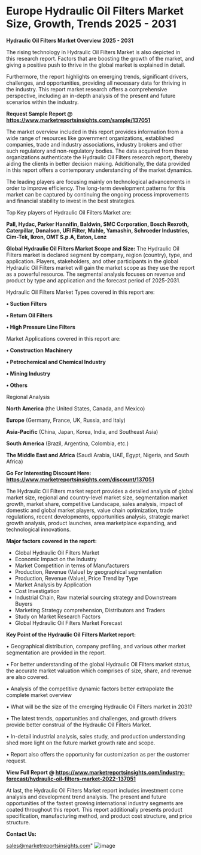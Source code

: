 # Europe Hydraulic Oil Filters Market Size, Growth, Trends 2025 - 2031

<Strong> Hydraulic Oil Filters Market Overview 2025 - 2031</strong>

The rising technology in Hydraulic Oil Filters Market is also depicted in this research report. Factors that are boosting the growth of the market, and giving a positive push to thrive in the global market is explained in detail.

Furthermore, the report highlights on emerging trends, significant drivers, challenges, and opportunities, providing all necessary data for thriving in the industry. This report market research offers a comprehensive perspective, including an in-depth analysis of the present and future scenarios within the industry.

<strong>Request Sample Report @ <a href=https://www.marketreportsinsights.com/sample/137051>https://www.marketreportsinsights.com/sample/137051</a></strong>

The market overview included in this report provides information from a wide range of resources like government organizations, established companies, trade and industry associations, industry brokers and other such regulatory and non-regulatory bodies. The data acquired from these organizations authenticate the Hydraulic Oil Filters research report, thereby aiding the clients in better decision making. Additionally, the data provided in this report offers a contemporary understanding of the market dynamics.

The leading players are focusing mainly on technological advancements in order to improve efficiency. The long-term development patterns for this market can be captured by continuing the ongoing process improvements and financial stability to invest in the best strategies.

Top Key players of Hydraulic Oil Filters Market are:

<strong>Pall, Hydac, Parker Hannifin, Baldwin, SMC Corporation, Bosch Rexroth, Caterpillar, Donalson, UFI Filter, Mahle, Yamashin, Schroeder Industries, Cim-Tek, Ikron, OMT S.p.A, Eaton, Lenz</strong>

<strong><b>Global Hydraulic Oil Filters Market Scope and Size:</b></strong>
The Hydraulic Oil Filters market is declared segment by company, region (country), type, and application. Players, stakeholders, and other participants in the global Hydraulic Oil Filters market will gain the market scope as they use the report as a powerful resource. The segmental analysis focuses on revenue and product by type and application and the forecast period of 2025-2031.

Hydraulic Oil Filters Market Types covered in this report are:

<strong>• Suction Filters

• Return Oil Filters

• High Pressure Line Filters</strong>

Market Applications covered in this report are:

<strong>• Construction Machinery

• Petrochemical and Chemical Industry

• Mining Industry

• Others</strong> 

Regional Analysis

<strong>North America</strong> (the United States, Canada, and Mexico)

<strong>Europe</strong> (Germany, France, UK, Russia, and Italy)

<strong>Asia-Pacific</strong> (China, Japan, Korea, India, and Southeast Asia)

<strong>South America</strong> (Brazil, Argentina, Colombia, etc.)

<strong>The Middle East and Africa</strong> (Saudi Arabia, UAE, Egypt, Nigeria, and South Africa)

<strong>Go For Interesting Discount Here: <a href=https://www.marketreportsinsights.com/discount/137051>https://www.marketreportsinsights.com/discount/137051</a></strong>

The Hydraulic Oil Filters market report provides a detailed analysis of global market size, regional and country-level market size, segmentation market growth, market share, competitive Landscape, sales analysis, impact of domestic and global market players, value chain optimization, trade regulations, recent developments, opportunities analysis, strategic market growth analysis, product launches, area marketplace expanding, and technological innovations.

<strong><b>Major factors covered in the report:</b></strong>
<ul>
  <li>Global Hydraulic Oil Filters Market </li>
  <li>Economic Impact on the Industry</li>
  <li>Market Competition in terms of Manufacturers</li>
  <li>Production, Revenue (Value) by geographical segmentation</li>
  <li>Production, Revenue (Value), Price Trend by Type</li>
  <li>Market Analysis by Application</li>
  <li>Cost Investigation</li>
  <li>Industrial Chain, Raw material sourcing strategy and Downstream Buyers</li>
  <li>Marketing Strategy comprehension, Distributors and Traders</li>
  <li>Study on Market Research Factors</li>
  <li>Global Hydraulic Oil Filters Market Forecast</li>
</ul>

<strong><b>Key Point of the Hydraulic Oil Filters Market report:</b></strong>

• Geographical distribution, company profiling, and various other market segmentation are provided in the report.

• For better understanding of the global Hydraulic Oil Filters market status, the accurate market valuation which comprises of size, share, and revenue are also covered.

• Analysis of the competitive dynamic factors better extrapolate the complete market overview

• What will be the size of the emerging Hydraulic Oil Filters market in 2031?

• The latest trends, opportunities and challenges, and growth drivers provide better construal of the Hydraulic Oil Filters Market.

• In-detail industrial analysis, sales study, and production understanding shed more light on the future market growth rate and scope.

• Report also offers the opportunity for customization as per the customer request.

<strong><b>View Full Report @ <a href=https://www.marketreportsinsights.com/industry-forecast/hydraulic-oil-filters-market-2022-137051>https://www.marketreportsinsights.com/industry-forecast/hydraulic-oil-filters-market-2022-137051</a></b></strong>


At last, the Hydraulic Oil Filters Market report includes investment come analysis and development trend analysis. The present and future opportunities of the fastest growing international industry segments are coated throughout this report. This report additionally presents product specification, manufacturing method, and product cost structure, and price structure.

<strong>Contact Us:</strong>

sales@marketreportsinsights.com"
![image](https://github.com/user-attachments/assets/800b3adb-f945-480f-8932-0a518e0b4eb6)
